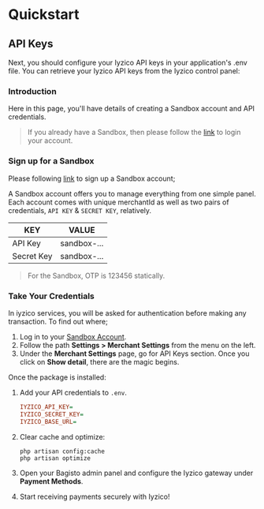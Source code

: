# Quickstart

## API Keys

Next, you should configure your Iyzico API keys in your application's .env file. You can retrieve your Iyzico API keys from the Iyzico control panel:

### Introduction

Here in this page, you'll have details of creating a Sandbox account and API credentials.

> If you already have a Sandbox, then please follow the [link](https://sandbox-merchant.iyzipay.com/auth/login) to login your account.

### Sign up for a Sandbox

Please following [link](https://sandbox-merchant.iyzipay.com/auth/register) to sign up a Sandbox account;

A Sandbox account offers you to manage everything from one simple panel.
Each account comes with unique merchantId as well as two pairs of credentials, `API KEY` & `SECRET KEY`, relatively.

| KEY        | VALUE         |
|------------|---------------|
| API Key    | sandbox-...   |
| Secret Key | sandbox-...   |

> For the Sandbox, OTP is 123456 statically.

### Take Your Credentials

In iyzico services, you will be asked for authentication before making any transaction.
To find out where;

1. Log in to your [Sandbox Account](https://sandbox-merchant.iyzipay.com/auth/login).
2. Follow the path **Settings > Merchant Settings** from the menu on the left.
3. Under the **Merchant Settings** page, go for API Keys section.
Once you click on **Show detail**, there are the magic begins.

Once the package is installed:

1. Add your API credentials to `.env`.

   ```ini
   IYZICO_API_KEY=
   IYZICO_SECRET_KEY=
   IYZICO_BASE_URL=
   ```
2. Clear cache and optimize:

   ```shell
   php artisan config:cache
   php artisan optimize
   ```
3. Open your Bagisto admin panel and configure the Iyzico gateway under **Payment Methods**.
4. Start receiving payments securely with Iyzico!
